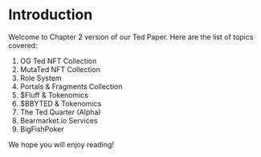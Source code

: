 # Introduction

Welcome to Chapter 2 version of our Ted Paper. Here are the list of topics covered:

1. OG Ted NFT Collection
2. MutaTed NFT Collection
3. Role System
4. Portals & Fragments Collection
5. $Fluff & Tokenomics
6. $BBYTED & Tokenomics
7. The Ted Quarter (Alpha)
8. Bearmarket.io Services
9. BigFishPoker

We hope you will enjoy reading!

